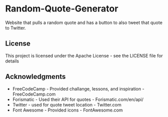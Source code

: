 # Random-Quote-Generator
Website that pulls a random quote and has a button to also tweet that quote to Twitter.

## License
This project is licensed under the Apache License - see the LICENSE file for details

## Acknowledgments
* FreeCodeCamp - Provided challange, lessons, and inspiration - FreeCodeCamp.com
* Forismatic - Used their API for quotes - Forismatic.com/en/api/
* Twitter - used for quote tweet location - Twitter.com
* Font Awesome - Provided icons - FontAwesome.com
